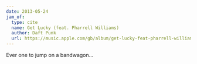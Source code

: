 ```yaml
---
date: 2013-05-24
jam_of:
  type: cite
  name: Get Lucky (feat. Pharrell Williams)
  author: Daft Punk
  url: https://music.apple.com/gb/album/get-lucky-feat-pharrell-williams-radio-edit/636967993?i=636968288
---
```


Ever one to jump on a bandwagon…
